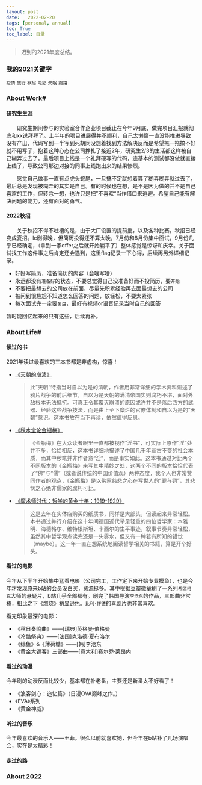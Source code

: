 ```yaml
---
layout: post
date:   2022-02-20
tags: [personal, annual]
toc: True
toc_label: 目录
---
```


> 迟到的2021年度总结。

### 我的2021关键字

`疫情` `旅行` `秋招` `电影` `失眠` `跑路`

### About Work#

#### 研究生生涯

&emsp;&emsp;研究生期间参与的实验室合作企业项目截止在今年9月底，做完项目汇报就彻底和xx说拜拜了。上半年的项目进展得并不顺利，自己太懒惰一直没能推进导致没有产出，代码写到一半写到死胡同没想着找到方法解决反而是希望拖一拖搞不好就不用写了，抱着这种心态在公司挣扎了接近2年，研究生2/3的生活都这样被自己糊弄过去了。最后项目上线是一个礼拜硬写的代码，连基本的测试都没做就直接上线了，导致公司那边对接的同事上线跑出来的结果惨烈。

&emsp;&emsp;感觉自己做事一直有点虎头蛇尾，一旦搞不定就想着算了糊弄糊弄就过去了，最后总是发现被糊弄的其实是自己。有的时候也在想，是不是因为做的并不是自己喜欢的工作，但转念一想，也许只是把”不喜欢“当作借口来逃避。希望自己能有解决问题的能力，还有面对的勇气。

#### 2022秋招

&emsp;&emsp;关于秋招不得不吐槽的是，由于大厂设置的提前批，以及各种比赛，秋招已经变成夏招。lc刷得晚，但简历投得还不算太晚，7月份和8月份集中面试，9月份几乎已经确定，（拿到一家offer之后就开始躺平了）整体感觉是惊讶和庆幸。关于面试找工作这件事之后肯定还会遇到，这里flag记录一下心得，后续再另外详细记录。

- 好好写简历，准备简历的内容（会啥写啥）
- 永远都没有`准备好`的状态，不要总觉得自己没准备好而不投简历，要`开始`
- 不要把最想去的公司放在前面，尽量先积累经验再去面最想去的公司
- 被问到很尴尬不知道怎么回答的问题，放轻松，不要太紧张
- 每次面试完一定要`复盘`，最好有视频or语音记录当时自己的回答

暂时能回忆起来的只有这些，后续再补。

### About Life#

#### 读过的书

2021年读过最喜欢的三本书都是非虚构，惊喜！

- [《天朝的崩溃》](https://book.douban.com/subject/25935941/)

  > 此”天朝“特指当时自以为是的清朝，作者用非常详细的学术资料讲述了鸦片战争的前后细节，自以为是天朝的满清帝国实则腐朽不堪，面对外敌根本无法抵抗。可真正令其覆灭崩溃的原因或许并不是落后西方的武器、经验这些战争技法，而是由上至下糜烂的官僚体制和自以为是的“天朝”意识。这本书放在当下再读，依然值得反思。

- [《秋水堂论金瓶梅》](https://book.douban.com/subject/1009290/)

  > 《金瓶梅》在大众读者眼里一直都被视作“淫书”，可实际上原作“淫”处并不多，恰恰相反，这本书详细地描述了中国几千年亘古不变的社会本质，而其中秽笔并非作者意“淫”，而是事实如此。这本书通过对比两个不同版本的《金瓶梅》来写其中精妙之处，这两个不同的版本恰恰代表了“佛”与“儒”（或者说传统的中国价值观）两种态度，我个人也非常赞同作者的观点，《金瓶梅》是以佛家慈悲之心在写世人的“罪与罚”，其悲悯之心绝非儒家的腐朽可比。

- [《魔术师时代：哲学的黄金十年：1919-1929》](https://book.douban.com/subject/34464687/)

  > 这是去年在实体店购买的纸质书，同样是大部头，但读起来非常轻松。本书通过并行介绍在这十年间德国近代举足轻重的四位哲学家：本雅明、海德格尔、维特根斯坦、卡西尔的生平事迹，叙事节奏非常轻松，虽然其中哲学观点读完还是一头雾水，但又有一种若有所知的错觉（maybe）。这一年一直在想系统地阅读哲学相关的书籍，算是开个好头。

#### 看过的电影

今年从下半年开始集中猛看电影（公司完工，工作定下来开始专业摸鱼），也是今年才发现原来b站的会员没白买，资源挺多。其中根据豆瓣徽章刷了一系列`希区柯克`大师的悬疑片，b站几乎全部都有。刷完了韩国导演`李沧东`的作品，三部曲非常棒，相比之下《燃烧》稍显逊色。`比利·怀德`的喜剧片也非常喜欢。

看完印象最深的电影：

- 《秋日奏鸣曲》——[瑞典]英格曼·伯格曼
- 《冷酷祭典》——[法国]克洛德·夏布洛尔
- 《绿鱼》&《薄荷糖》——[韩]李沧东
- 《黄金大镖客》三部曲——[意大利]赛尔乔·莱昂内

#### 看过的动漫

今年刷的动漫反而比较少，基本都在补老番，主要还是新番太不好看了！

- 《浪客剑心：追忆篇》（日漫OVA巅峰之作。）
- 《EVA》系列
- 《黄金神威》

#### 听过的音乐

今年最喜欢的音乐人——王菲。很久以前就喜欢她，但今年在b站补了几场演唱会，实在是太精彩！

#### 走过的路



### About 2022



#### 

